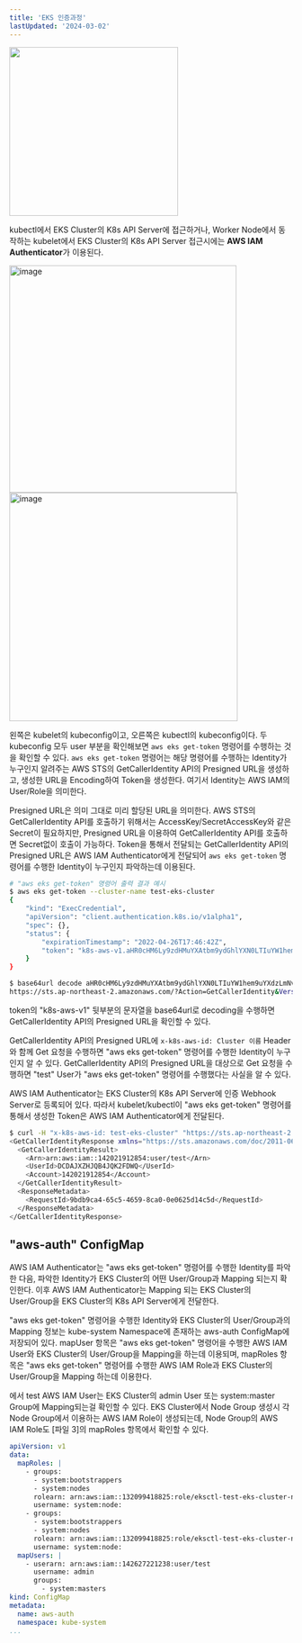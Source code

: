 ```yaml
---
title: 'EKS 인증과정'
lastUpdated: '2024-03-02'
---
```


<img src="https://github.com/rlaisqls/TIL/assets/81006587/94ff313b-6e46-4aa4-81cc-15f4cb2c8e20" height=300px>

kubectl에서 EKS Cluster의 K8s API Server에 접근하거나, Worker Node에서 동작하는 kubelet에서 EKS Cluster의 K8s API Server 접근시에는 **AWS IAM Authenticator**가 이용된다.

<img width="404" alt="image" src="https://github.com/rlaisqls/TIL/assets/81006587/f5a2ee70-7834-4a27-a609-16e9eb0332d5">
<img width="406" alt="image" src="https://github.com/rlaisqls/TIL/assets/81006587/75bcdd0e-4444-4d3c-a63d-729d299f5a31">

왼쪽은 kubelet의 kubeconfig이고, 오른쪽은 kubectl의 kubeconfig이다. 두 kubeconfig 모두 user 부분을 확인해보면 `aws eks get-token` 명령어를 수행하는 것을 확인할 수 있다. `aws eks get-token` 명령어는 해당 명령어를 수행하는 Identity가 누구인지 알려주는 AWS STS의 GetCallerIdentity API의 Presigned URL을 생성하고, 생성한 URL을 Encoding하여 Token을 생성한다. 여기서 Identity는 AWS IAM의 User/Role을 의미한다.

Presigned URL은 의미 그대로 미리 할당된 URL을 의미한다. AWS STS의 GetCallerIdentity API를 호출하기 위해서는 AccessKey/SecretAccessKey와 같은 Secret이 필요하지만, Presigned URL을 이용하여 GetCallerIdentity API를 호출하면 Secret없이 호출이 가능하다. Token을 통해서 전달되는 GetCallerIdentity API의 Presigned URL은 AWS IAM Authenticator에게 전달되어 `aws eks get-token` 명령어를 수행한 Identity이 누구인지 파악하는데 이용된다.

```bash
# "aws eks get-token" 명령어 출력 결과 예시
$ aws eks get-token --cluster-name test-eks-cluster
{
	"kind": "ExecCredential",
	"apiVersion": "client.authentication.k8s.io/v1alpha1",
	"spec": {},
	"status": {
		"expirationTimestamp": "2022-04-26T17:46:42Z",
		"token": "k8s-aws-v1.aHR0cHM6Ly9zdHMuYXAtbm9ydGhlYXN0LTIuYW1hem9uYXdzLmNvbS8_QWN0aW9uPUdldENhbGxlcklkZW50aXR5JlZlcnNpb249MjAxMS0wNi0xNSZYLUFtei1BbGdvcml0aG09QVdTNC1ITUFDLVNIQTI1NiZYLUFtei1DcmVkZW50aWFsPUFLSUFSNVFPRVpQVTRRWFg1SDRGJTJGMjAyMjA0MjYlMkZhcC1ub3J0aGVhc3QtMiUyRnN0cyUyRmF3czRfcmVxdWVzdCZYLUFtei1EYXRlPTIwMjIwNDI2VDE3MzI0MlomWC1BbXotRXhwaXJlcz02MCZYLUFtei1TaWduZWRIZWFkZXJzPWhvc3QlM0J4LWs4cy1hd3MtaWQmWC1BbXotU2lnbmF0dXJlPTIxOGQ4MDQ5NTBlZGMxMWRlZmQ0OWMwYTFkNWZkYWNjMzI0Y2M4MzBmZDZmMDZkNTlhN2Q5NzUwMGZhM2U3Mzg"
	}
}

$ base64url decode aHR0cHM6Ly9zdHMuYXAtbm9ydGhlYXN0LTIuYW1hem9uYXdzLmNvbS8_QWN0aW9uPUdldENhbGxlcklkZW50aXR5JlZlcnNpb249MjAxMS0wNi0xNSZYLUFtei1BbGdvcml0aG09QVdTNC1ITUFDLVNIQTI1NiZYLUFtei1DcmVkZW50aWFsPUFLSUFSNVFPRVpQVTRRWFg1SDRGJTJGMjAyMjA0MjYlMkZhcC1ub3J0aGVhc3QtMiUyRnN0cyUyRmF3czRfcmVxdWVzdCZYLUFtei1EYXRlPTIwMjIwNDI2VDE3MzI0MlomWC1BbXotRXhwaXJlcz02MCZYLUFtei1TaWduZWRIZWFkZXJzPWhvc3QlM0J4LWs4cy1hd3MtaWQmWC1BbXotU2lnbmF0dXJlPTIxOGQ4MDQ5NTBlZGMxMWRlZmQ0OWMwYTFkNWZkYWNjMzI0Y2M4MzBmZDZmMDZkNTlhN2Q5NzUwMGZhM2U3Mzg
https://sts.ap-northeast-2.amazonaws.com/?Action=GetCallerIdentity&Version=2011-06-15&X-Amz-Algorithm=AWS4-HMAC-SHA256&X-Amz-Credential=AKIAR5QOEZPU4QXX5H4F%2F20220426%2Fap-northeast-2%2Fsts%2Faws4_request&X-Amz-Date=20220426T173242Z&X-Amz-Expires=60&X-Amz-SignedHeaders=host%3Bx-k8s-aws-id&X-Amz-Signature=218d804950edc11defd49c0a1d5fdacc324cc830fd6f06d59a7d97500fa3e738
```

token의 "k8s-aws-v1" 뒷부분의 문자열을 base64url로 decoding을 수행하면 GetCallerIdentity API의 Presigned URL을 확인할 수 있다.

GetCallerIdentity API의 Presigned URL에 `x-k8s-aws-id: Cluster 이름` Header와 함께 Get 요청을 수행하면 "aws eks get-token" 명령어를 수행한 Identity이 누구인지 알 수 있다. GetCallerIdentity API의 Presigned URL을 대상으로 Get 요청을 수행하면 "test" User가 "aws eks get-token" 명령어를 수행했다는 사실을 알 수 있다.

AWS IAM Authenticator는 EKS Cluster의 K8s API Server에 인증 Webhook Server로 등록되어 있다. 따라서 kubelet/kubectl이 "aws eks get-token" 명령어를 통해서 생성한 Token은 AWS IAM Authenticator에게 전달된다. 

```bash
$ curl -H "x-k8s-aws-id: test-eks-cluster" "https://sts.ap-northeast-2.amazonaws.com/?Action=GetCallerIdentity&Version=2011-06-15&X-Amz-Algorithm=AWS4-HMAC-SHA256&X-Amz-Credential=AKIAR5QOEZPU4QXX5H4F%2F20220426%2Fap-northeast-2%2Fsts%2Faws4_request&X-Amz-Date=20220426T173242Z&X-Amz-Expires=60&X-Amz-SignedHeaders=host%3Bx-k8s-aws-id&X-Amz-Signature=218d804950edc11defd49c0a1d5fdacc324cc830fd6f06d59a7d97500fa3e738"
<GetCallerIdentityResponse xmlns="https://sts.amazonaws.com/doc/2011-06-15/">
  <GetCallerIdentityResult>
    <Arn>arn:aws:iam::142021912854:user/test</Arn>
    <UserId>DCDAJXZHJQB4JQK2FDWQ</UserId>
    <Account>142021912854</Account>
  </GetCallerIdentityResult>
  <ResponseMetadata>
    <RequestId>9bdb9ca4-65c5-4659-8ca0-0e0625d14c5d</RequestId>
  </ResponseMetadata>
</GetCallerIdentityResponse>
```

## "aws-auth" ConfigMap

AWS IAM Authenticator는 "aws eks get-token" 명령어를 수행한 Identity를 파악한 다음, 파악한 Identity가 EKS Cluster의 어떤 User/Group과 Mapping 되는지 확인한다. 이후 AWS IAM Authenticator는 Mapping 되는 EKS Cluster의 User/Group을 EKS Cluster의 K8s API Server에게 전달한다.

"aws eks get-token" 명령어을 수행한 Identity와 EKS Cluster의 User/Group과의 Mapping 정보는 kube-system Namespace에 존재하는 aws-auth ConfigMap에 저장되어 있다. mapUser 항목은 "aws eks get-token" 명령어을 수행한 AWS IAM User와 EKS Cluster의 User/Group을 Mapping을 하는데 이용되며, mapRoles 항목은 "aws eks get-token" 명령어를 수행한 AWS IAM Role과 EKS Cluster의 User/Group을 Mapping 하는데 이용한다.

에서 test AWS IAM User는 EKS Cluster의 admin User 또는 system:master Group에 Mapping되는걸 확인할 수 있다. EKS Cluster에서 Node Group 생성시 각 Node Group에서 이용하는 AWS IAM Role이 생성되는데, Node Group의 AWS IAM Role도 [파일 3]의 mapRoles 항목에서 확인할 수 있다.

```yaml
apiVersion: v1
data:
  mapRoles: |
    - groups:
      - system:bootstrappers
      - system:nodes
      rolearn: arn:aws:iam::132099418825:role/eksctl-test-eks-cluster-nodegrou-NodeInstanceRole-1CR0AFVMLFHSE
      username: system:node:
    - groups:
      - system:bootstrappers
      - system:nodes
      rolearn: arn:aws:iam::132099418825:role/eksctl-test-eks-cluster-nodegrou-NodeInstanceRole-1FLORRGQWIWD8
      username: system:node:
  mapUsers: |
    - userarn: arn:aws:iam::142627221238:user/test
      username: admin
      groups:
        - system:masters
kind: ConfigMap
metadata:
  name: aws-auth
  namespace: kube-system
...
```